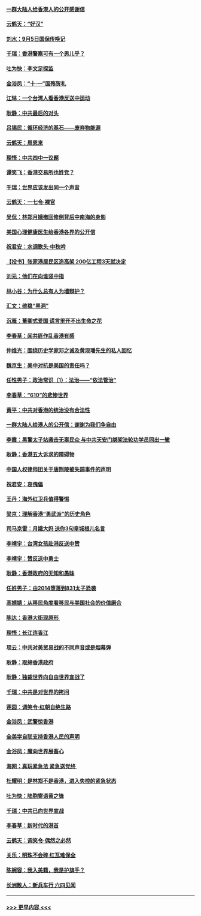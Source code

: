 #### [一群大陆人给香港人的公开感谢信](../pages/nsc993/n11514797.md?t=09112344) 
#### [云鹤天：“好汉”](../pages/nsc993/n11513536.md?t=09112344) 
#### [刘水：9月5日国保传唤记](../pages/nsc993/n11513460.md?t=09112344) 
#### [千瑞：香港警察可有一个男儿乎？](../pages/nsc993/n11513109.md?t=09112344) 
#### [吐为快：李文足探监](../pages/nsc993/n11509622.md?t=09112344) 
#### [金浴凤：“十‧一”国殇贺礼](../pages/nsc993/n11509593.md?t=09112344) 
#### [江琳：一个台湾人看香港反送中运动](../pages/nsc993/n11509211.md?t=09112344) 
#### [耿静：中共最后的对头](../pages/nsc993/n11508308.md?t=09112344) 
#### [吕锡民：循环经济的基石——废弃物能源](../pages/nsc993/n11508212.md?t=09112344) 
#### [云鹤天：周恩来](../pages/nsc993/n11508055.md?t=09112344) 
#### [理悟：中共四中一议题](../pages/nsc993/n11507782.md?t=09112344) 
#### [谭笑飞：香港交易所也姓党？](../pages/nsc993/n11507753.md?t=09112344) 
#### [千瑞：世界应该发出同一个声音](../pages/nsc993/n11507290.md?t=09112344) 
#### [云鹤天：一七令‧裸官](../pages/nsc993/n11507177.md?t=09112344) 
#### [吴侃：林郑月娥撤回修例背后中南海的身影](../pages/nsc993/n11506876.md?t=09112344) 
#### [美国心理健康医生给香港各界的公开信](../pages/nsc993/n11506809.md?t=09112344) 
#### [祝君安：水调歌头‧中秋吟](../pages/nsc993/n11506758.md?t=09112344) 
#### [【投书】张家港居民区造高架 200亿工程3天就决定](../pages/nsc993/n11506682.md?t=09112344) 
#### [刘元：他们在向谁竖中指](../pages/nsc993/n11505384.md?t=09112344) 
#### [林小谷：为什么总有人为墙辩护？](../pages/nsc993/n11505226.md?t=09112344) 
#### [汇文：维稳“黑洞”](../pages/nsc993/n11504347.md?t=09112344) 
#### [沉雁：董卿式爱国 谎言里开不出生命之花](../pages/nsc993/n11503215.md?t=09112344) 
#### [李春草：闻共匪作乱香港有感](../pages/nsc993/n11503072.md?t=09112344) 
#### [仲维光：围绕历史学家邓之诚及黄现璠先生的私人回忆](../pages/nsc993/n11501330.md?t=09112344) 
#### [魏京生：美中对抗是美国的责任吗？](../pages/nsc993/n11500723.md?t=09112344) 
#### [任性男子：政治常识（1）：法治——“依法管治”](../pages/nsc993/n11500791.md?t=09112344) 
#### [李春草：“610”的悲惨世界](../pages/nsc993/n11501141.md?t=09112344) 
#### [黄平：中共对香港的统治没有合法性](../pages/nsc993/n11499473.md?t=09112344) 
#### [一群大陆人给港人的公开信：谢谢为我们争自由](../pages/nsc993/n11500402.md?t=09112344) 
#### [李霞：黑警太子站袭击无辜民众 与中共天安门绑架法轮功学员同出一辙](../pages/nsc993/n11499805.md?t=09112344) 
#### [耿静：香港五大诉求的障碍物](../pages/nsc993/n11497578.md?t=09112344) 
#### [中国人权律师团关于唐荆陵被失踪事件的声明](../pages/nsc993/n11500014.md?t=09112344) 
#### [祝君安：哀傀儡](../pages/nsc993/n11499776.md?t=09112344) 
#### [王丹：海外红卫兵值得警惕](../pages/nsc993/n11498138.md?t=09112344) 
#### [梁京：理解香港“勇武派”的历史角色](../pages/nsc993/n11498006.md?t=09112344) 
#### [司马京雷：月娥大妈  送你3句皇城根儿名言](../pages/nsc993/n11497885.md?t=09112344) 
#### [李靖宇：台湾女孩赴港反送中赞](../pages/nsc993/n11497721.md?t=09112344) 
#### [李靖宇：赞反送中勇士](../pages/nsc993/n11497452.md?t=09112344) 
#### [耿静：香港政府的无知和愚昧](../pages/nsc993/n11494238.md?t=09112344) 
#### [任姓男子：由2014堕落到831太子恐袭](../pages/nsc993/n11496683.md?t=09112344) 
#### [高婧婧：从移民角度看移民与美国社会的价值磨合](../pages/nsc993/n11495757.md?t=09112344) 
#### [陈达：香港大街现原形 ](../pages/nsc993/n11495441.md?t=09112344) 
#### [理悟：长江连香江](../pages/nsc993/n11495377.md?t=09112344) 
#### [项云：中共对美贸易战的不同声音或是烟幕弹](../pages/nsc993/n11494929.md?t=09112344) 
#### [耿静：取缔香港政府](../pages/nsc993/n11494218.md?t=09112344) 
#### [耿静：独裁世界向自由世界宣战了](../pages/nsc993/n11494190.md?t=09112344) 
#### [千瑞：中共是对世界的拷问](../pages/nsc993/n11493021.md?t=09112344) 
#### [莲园：调笑令‧红朝自绝生路](../pages/nsc993/n11493011.md?t=09112344) 
#### [金浴凤：武警惊香港](../pages/nsc993/n11492994.md?t=09112344) 
#### [全美学自联支持香港人民的声明](../pages/nsc993/n11492630.md?t=09112344) 
#### [金浴凤：魔向世界展畜心](../pages/nsc993/n11492599.md?t=09112344) 
#### [海网：真玩紧急法 紧急送党终 ](../pages/nsc993/n11492535.md?t=09112344) 
#### [杜耀明：是林郑不是香港，进入失控的紧急状态](../pages/nsc993/n11491420.md?t=09112344) 
#### [吐为快：陆胞寄语黄之锋](../pages/nsc993/n11491117.md?t=09112344) 
#### [千瑞：中共已向世界宣战](../pages/nsc993/n11490123.md?t=09112344) 
#### [李春草：新时代的港首](../pages/nsc993/n11489864.md?t=09112344) 
#### [云鹤天：调笑令·偶然之必然](../pages/nsc993/n11489701.md?t=09112344) 
#### [关乐：明珠不会碎 红瓦难保全](../pages/nsc993/n11489647.md?t=09112344) 
#### [陈婉容：我入美籍，我是护旗手？](../pages/nsc993/n11487908.md?t=09112344) 
#### [长洲散人：新兵车行 六四见闻](../pages/nsc993/n11487729.md?t=09112344) 

----
#### [ >>> 更早内容 <<< ](../indexes/nsc993-earlier.md)
